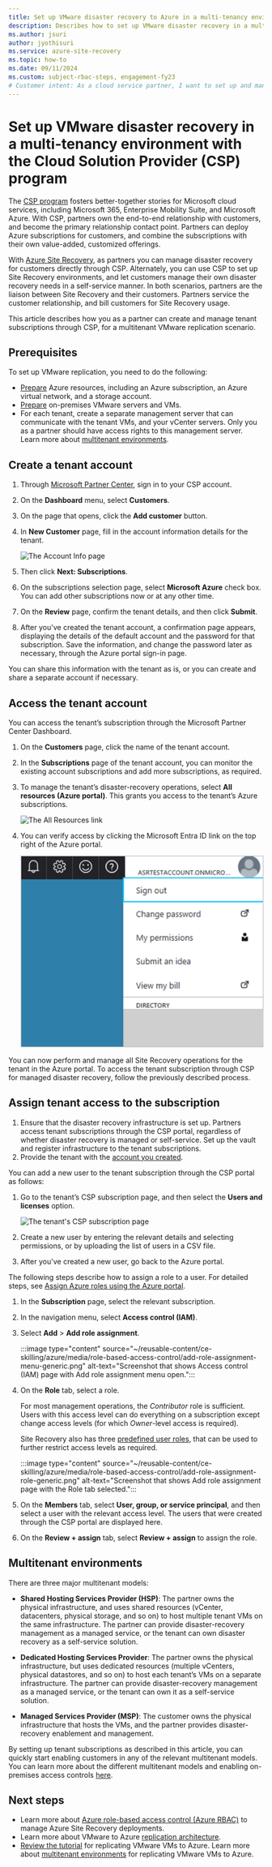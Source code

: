 ```yaml
---
title: Set up VMware disaster recovery to Azure in a multi-tenancy environment using Site Recovery and the Cloud Solution Provider (CSP) program | Microsoft Docs
description: Describes how to set up VMware disaster recovery in a multitenant environment with Azure Site Recovery.
ms.author: jsuri
author: jyothisuri
ms.service: azure-site-recovery
ms.topic: how-to
ms.date: 09/11/2024
ms.custom: subject-rbac-steps, engagement-fy23
# Customer intent: As a cloud service partner, I want to set up and manage VMware disaster recovery for multiple tenants using Azure, so that I can provide efficient disaster recovery solutions tailored to my customers' needs while optimizing resource usage.
---
```


# Set up VMware disaster recovery in a multi-tenancy environment with the Cloud Solution Provider (CSP) program

The [CSP program](https://partner.microsoft.com/cloud-solution-provider) fosters better-together stories for Microsoft cloud services, including Microsoft 365, Enterprise Mobility Suite, and Microsoft Azure. With CSP, partners own the end-to-end relationship with customers, and become the primary relationship contact point. Partners can deploy Azure subscriptions for customers, and combine the subscriptions with their own value-added, customized offerings.

With [Azure Site Recovery](site-recovery-overview.md), as partners you can manage disaster recovery for customers directly through CSP. Alternately, you can use CSP to set up Site Recovery environments, and let customers manage their own disaster recovery needs in a self-service manner. In both scenarios, partners are the liaison between Site Recovery and their customers. Partners service the customer relationship, and bill customers for Site Recovery usage.

This article describes how you as a partner can create and manage tenant subscriptions through CSP, for a multitenant VMware replication scenario.

## Prerequisites

To set up VMware replication, you need to do the following:

- [Prepare](tutorial-prepare-azure.md) Azure resources, including an Azure subscription, an Azure virtual network, and a storage account.
- [Prepare](vmware-azure-tutorial-prepare-on-premises.md) on-premises VMware servers and VMs.
- For each tenant, create a separate management server that can communicate with the tenant VMs, and your vCenter servers. Only you as a partner should have access rights to this management server. Learn more about [multitenant environments](vmware-azure-multi-tenant-overview.md).

## Create a tenant account

1. Through [Microsoft Partner Center](https://partnercenter.microsoft.com/), sign in to your CSP account.
2. On the **Dashboard** menu, select **Customers**.
3. On the page that opens, click the **Add customer** button.
4. In **New Customer** page, fill in the account information details for the tenant.

	![The Account Info page](./media/vmware-azure-multi-tenant-csp-disaster-recovery/customer-add-filled.png)

5. Then click **Next: Subscriptions**.
6. On the subscriptions selection page, select **Microsoft Azure** check box. You can add other subscriptions now or at any other time.
7. On the **Review** page, confirm the tenant details, and then click **Submit**.
8. After you've created the tenant account, a confirmation page appears, displaying the details of the default account and the password for that subscription. Save the information, and change the password later as necessary, through the Azure portal sign-in page.

You can share this information with the tenant as is, or you can create and share a separate account if necessary.

## Access the tenant account

You can access the tenant’s subscription through the Microsoft Partner Center Dashboard.

1. On the **Customers** page, click the name of the tenant account.
2. In the **Subscriptions** page of the tenant account, you can monitor the existing account subscriptions and add more subscriptions, as required.
3. To manage the tenant’s disaster-recovery operations, select **All resources (Azure portal)**. This grants you access to the tenant’s Azure subscriptions.

	![The All Resources link](./media/vmware-azure-multi-tenant-csp-disaster-recovery/all-resources-select.png)  

4. You can verify access by clicking the Microsoft Entra ID link on the top right of the Azure portal.

	![Microsoft Entra ID link](./media/vmware-azure-multi-tenant-csp-disaster-recovery/aad-admin-display.png)

You can now perform and manage all Site Recovery operations for the tenant in the Azure portal. To access the tenant subscription through CSP for managed disaster recovery, follow the previously described process.

## Assign tenant access to the subscription

1. Ensure that the disaster recovery infrastructure is set up. Partners access tenant subscriptions through the CSP portal, regardless of whether disaster recovery is managed or self-service. Set up the vault and register infrastructure to the tenant subscriptions.
1. Provide the tenant with the [account you created](#create-a-tenant-account).

You can add a new user to the tenant subscription through the CSP portal as follows:

1. Go to the tenant’s CSP subscription page, and then select the **Users and licenses** option.

    ![The tenant's CSP subscription page](./media/vmware-azure-multi-tenant-csp-disaster-recovery/users-and-licences.png)

1. Create a new user by entering the relevant details and selecting permissions, or by uploading the list of users in a CSV file.

1. After you've created a new user, go back to the Azure portal. 

The following steps describe how to assign a role to a user. For detailed steps, see [Assign Azure roles using the Azure portal](../role-based-access-control/role-assignments-portal.yml).

1. In the **Subscription** page, select the relevant subscription.

1. In the navigation menu, select **Access control (IAM)**.

1. Select **Add** > **Add role assignment**.

   :::image type="content" source="~/reusable-content/ce-skilling/azure/media/role-based-access-control/add-role-assignment-menu-generic.png" alt-text="Screenshot that shows Access control (IAM) page with Add role assignment menu open.":::

1. On the **Role** tab, select a role.

    For most management operations, the *Contributor* role is sufficient. Users with this access level can do everything on a subscription except change access levels (for which *Owner*-level access is required).

    Site Recovery also has three [predefined user roles](site-recovery-role-based-linked-access-control.md), that can be used to further restrict access levels as required.

    :::image type="content" source="~/reusable-content/ce-skilling/azure/media/role-based-access-control/add-role-assignment-role-generic.png" alt-text="Screenshot that shows Add role assignment page with the Role tab selected.":::

1. On the **Members** tab, select **User, group, or service principal**, and then select a user with the relevant access level. The users that were created through the CSP portal are displayed here.

1. On the **Review + assign** tab, select **Review + assign** to assign the role.

## Multitenant environments

There are three major multitenant models:

* **Shared Hosting Services Provider (HSP)**: The partner owns the physical infrastructure, and uses shared resources (vCenter, datacenters, physical storage, and so on) to host multiple tenant VMs on the same infrastructure. The partner can provide disaster-recovery management as a managed service, or the tenant can own disaster recovery as a self-service solution.

* **Dedicated Hosting Services Provider**: The partner owns the physical infrastructure, but uses dedicated resources (multiple vCenters, physical datastores, and so on) to host each tenant’s VMs on a separate infrastructure. The partner can provide disaster-recovery management as a managed service, or the tenant can own it as a self-service solution.

* **Managed Services Provider (MSP)**: The customer owns the physical infrastructure that hosts the VMs, and the partner provides disaster-recovery enablement and management.

By setting up tenant subscriptions as described in this article, you can quickly start enabling customers in any of the relevant multitenant models. You can learn more about the different multitenant models and enabling on-premises access controls [here](vmware-azure-multi-tenant-overview.md).

## Next steps
- Learn more about [Azure role-based access control (Azure RBAC)](site-recovery-role-based-linked-access-control.md) to manage Azure Site Recovery deployments.
- Learn more about VMware to Azure [replication architecture](vmware-azure-architecture.md).
- [Review the tutorial](vmware-azure-tutorial.md) for replicating VMware VMs to Azure.
Learn more about [multitenant environments](vmware-azure-multi-tenant-overview.md) for replicating VMware VMs to Azure.
